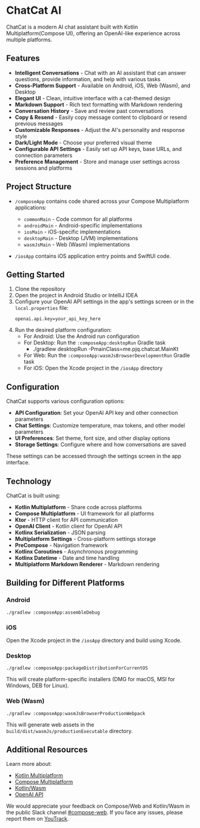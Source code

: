 # ChatCat AI

ChatCat is a modern AI chat assistant built with Kotlin Multiplatform(Compose UI), offering an OpenAI-like experience across multiple platforms.

## Features

- **Intelligent Conversations** - Chat with an AI assistant that can answer questions, provide information, and help with various tasks
- **Cross-Platform Support** - Available on Android, iOS, Web (Wasm), and Desktop
- **Elegant UI** - Clean, intuitive interface with a cat-themed design
- **Markdown Support** - Rich text formatting with Markdown rendering
- **Conversation History** - Save and review past conversations
- **Copy & Resend** - Easily copy message content to clipboard or resend previous messages
- **Customizable Responses** - Adjust the AI's personality and response style
- **Dark/Light Mode** - Choose your preferred visual theme
- **Configurable API Settings** - Easily set up API keys, base URLs, and connection parameters
- **Preference Management** - Store and manage user settings across sessions and platforms

## Project Structure

* `/composeApp` contains code shared across your Compose Multiplatform applications:
  - `commonMain` - Code common for all platforms
  - `androidMain` - Android-specific implementations
  - `iosMain` - iOS-specific implementations
  - `desktopMain` - Desktop (JVM) implementations
  - `wasmJsMain` - Web (Wasm) implementations

* `/iosApp` contains iOS application entry points and SwiftUI code.

## Getting Started

1. Clone the repository
2. Open the project in Android Studio or IntelliJ IDEA
3. Configure your OpenAI API settings in the app's settings screen or in the `local.properties` file:
   ```
   openai.api.key=your_api_key_here
   ```
4. Run the desired platform configuration:
   - For Android: Use the Android run configuration
   - For Desktop: Run the `:composeApp:desktopRun` Gradle task
     - ./gradlew desktopRun -PmainClass=me.pjq.chatcat.MainKt
   - For Web: Run the `:composeApp:wasmJsBrowserDevelopmentRun` Gradle task
   - For iOS: Open the Xcode project in the `/iosApp` directory

## Configuration

ChatCat supports various configuration options:

- **API Configuration**: Set your OpenAI API key and other connection parameters
- **Chat Settings**: Customize temperature, max tokens, and other model parameters
- **UI Preferences**: Set theme, font size, and other display options
- **Storage Settings**: Configure where and how conversations are saved

These settings can be accessed through the settings screen in the app interface.

## Technology

ChatCat is built using:
- **Kotlin Multiplatform** - Share code across platforms
- **Compose Multiplatform** - UI framework for all platforms
- **Ktor** - HTTP client for API communication
- **OpenAI Client** - Kotlin client for OpenAI API
- **Kotlinx Serialization** - JSON parsing
- **Multiplatform Settings** - Cross-platform settings storage
- **PreCompose** - Navigation framework
- **Kotlinx Coroutines** - Asynchronous programming
- **Kotlinx Datetime** - Date and time handling
- **Multiplatform Markdown Renderer** - Markdown rendering

## Building for Different Platforms

### Android
```
./gradlew :composeApp:assembleDebug
```

### iOS
Open the Xcode project in the `/iosApp` directory and build using Xcode.

### Desktop
```
./gradlew :composeApp:packageDistributionForCurrentOS
```
This will create platform-specific installers (DMG for macOS, MSI for Windows, DEB for Linux).

### Web (Wasm)
```
./gradlew :composeApp:wasmJsBrowserProductionWebpack
```
This will generate web assets in the `build/dist/wasmJs/productionExecutable` directory.

## Additional Resources

Learn more about:
- [Kotlin Multiplatform](https://www.jetbrains.com/help/kotlin-multiplatform-dev/get-started.html)
- [Compose Multiplatform](https://github.com/JetBrains/compose-multiplatform/#compose-multiplatform)
- [Kotlin/Wasm](https://kotl.in/wasm/)
- [OpenAI API](https://platform.openai.com/docs/api-reference)

We would appreciate your feedback on Compose/Web and Kotlin/Wasm in the public Slack channel [#compose-web](https://slack-chats.kotlinlang.org/c/compose-web).
If you face any issues, please report them on [YouTrack](https://youtrack.jetbrains.com/newIssue?project=CMP).
